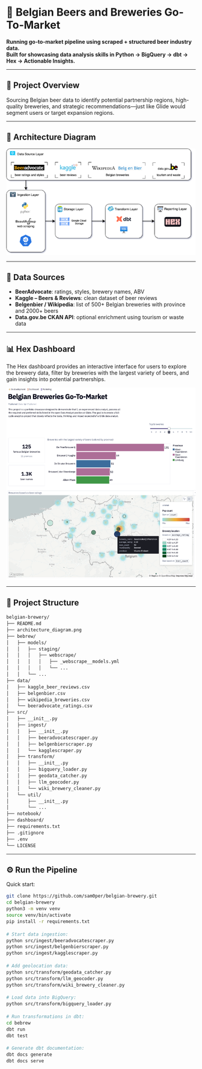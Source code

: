 # 🍻 Belgian Beers and Breweries Go-To-Market

**Running go‑to‑market pipeline using scraped + structured beer industry data.  
Built for showcasing data analysis skills in Python → BigQuery → dbt → Hex → Actionable Insights.**

---

## 🎯 Project Overview

Sourcing Belgian beer data to identify potential partnership regions, high-quality breweries, and strategic recommendations—just like Glide would segment users or target expansion regions.

---

## 📁 Architecture Diagram

![Architecture Diagram](./architecture.drawio.png)

---

## 🚦 Data Sources

- **BeerAdvocate**: ratings, styles, brewery names, ABV
- **Kaggle – Beers & Reviews**: clean dataset of beer reviews
- **Belgenbier / Wikipedia**: list of 500+ Belgian breweries with province and 2000+ beers
- **Data.gov.be CKAN API**: optional enrichment using tourism or waste data

---

## 📊 Hex Dashboard

The Hex dashboard provides an interactive interface for users to explore the brewery data, filter by breweries with the largest variety of beers, and gain insights into potential partnerships.

![Hex Dashboard](./hex_app.png)

---

## 🧪 Project Structure

```bash
belgian-brewery/
├── README.md
├── architecture_diagram.png
├── bebrew/
│   ├── models/
│   │   ├── staging/
│   │   │   ├── webscrape/
│   │   │   │   ├── _webscrape__models.yml
│   │   │   │   └── ...
│   │   └── ...
├── data/
│   ├── kaggle_beer_reviews.csv
│   ├── belgenbier.csv
│   ├── wikipedia_breweries.csv
│   └── beeradvocate_ratings.csv
├── src/
│   ├── __init__.py
│   ├── ingest/
│   │   ├── __init__.py
│   │   ├── beeradvocatescraper.py
│   │   ├── belgenbierscraper.py
│   │   └── kagglescraper.py
│   ├── transform/
│   │   ├── __init__.py
│   │   ├── bigquery_loader.py
│   │   ├── geodata_catcher.py
│   │   ├── llm_geocoder.py
│   │   └── wiki_brewery_cleaner.py
│   └── util/
│       ├── __init__.py
│       └── ...
├── notebook/
├── dashboard/
├── requirements.txt
├── .gitignore
├── .env
└── LICENSE
```

---

## ⚙️ Run the Pipeline

Quick start:

```bash
git clone https://github.com/sam0per/belgian-brewery.git
cd belgian-brewery
python3 -m venv venv
source venv/bin/activate
pip install -r requirements.txt

# Start data ingestion:
python src/ingest/beeradvocatescraper.py
python src/ingest/belgenbierscraper.py
python src/ingest/kagglescraper.py

# Add geolocation data:
python src/transform/geodata_catcher.py
python src/transform/llm_geocoder.py
python src/transform/wiki_brewery_cleaner.py

# Load data into BigQuery:
python src/transform/bigquery_loader.py

# Run transformations in dbt:
cd bebrew
dbt run
dbt test

# Generate dbt documentation:
dbt docs generate
dbt docs serve
```